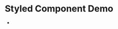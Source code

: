 # Styled Component Demo

- <style>: ` ${ ({ $prop }) => $prop? $prop : "..."} `...
- &:<psuedoClass>
- > <child>
- theming\

# Antd
